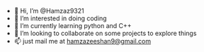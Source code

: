 - 👋 Hi, I’m @Hamzaz9321
- 👀 I’m interested in doing coding 
- 🌱 I’m currently learning python and C++
- 💞️ I’m looking to collaborate on some projects to explore things 
- 📫 just mail me at hamzazeeshan9@gmail.com

<!---
Hamzaz9321/Hamzaz9321 is a ✨ special ✨ repository because its `README.md` (this file) appears on your GitHub profile.
You can click the Preview link to take a look at your changes.
--->
